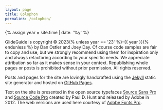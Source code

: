 ```yaml
---
layout: page
title: Colophon
permalink: /colophon/
---
```


{% assign year = site.time | date: '%y' %}

GlideGuide is copyright &copy; 2023{% unless year == '23' %}–{{ year }}{% endunless %} by Dan Ostler and Joey Day. Of course code samples are fair to copy and use, but we strongly recommend using them for inspiration only and always refactoring according to your specific needs. We appreciate attribution so far as it makes sense in your context. Republishing whole pages or posts is prohibited without prior permission. All rights reserved.

Posts and pages for the site are lovingly handcrafted using the [Jekyll](https://jekyllrb.com/) static site generator and hosted on [GitHub Pages](https://pages.github.com/).

Text on the site is presented in the open source typefaces [Source Sans Pro](https://en.wikipedia.org/wiki/Source_Sans) and [Source Code Pro](https://en.wikipedia.org/wiki/Source_Code_Pro) created by Paul D. Hunt and released by Adobe in 2012. The web versions are used here courtesy of [Adobe Fonts Pro](https://fonts.adobe.com/).